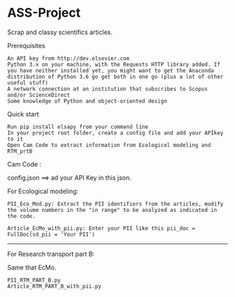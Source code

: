 # ASS-Project
Scrap and classy scientifics articles. 


Prerequisites

    An API key from http://dev.elsevier.com
    Python 3.x on your machine, with the Requests HTTP library added. If you have neither installed yet, you might want to get the Anaconda distribution of Python 3.6 go get both in one go (plus a lot of other useful stuff)
    A network connection at an institution that subscribes to Scopus and/or ScienceDirect
    Some knowledge of Python and object-oriented design
    
Quick start

    Run pip install elsapy from your command line
    In your project root folder, create a config file and add your APIkey to it
    Open Cam Code to extract information from Ecologicol modeling and RTM_prtB

Cam Code :

config.json 	==> ad your API Key in this json.

For Ecological modeling:

 	PII_Eco_Mod.py: Extract the PII identifiers from the articles, modify the volume numbers in the "in range" to be analyzed as indicated in the code.

	Article_EcMo_with_pii.py: Enter your PII like this pii_doc = FullDoc(sd_pii = 'Your PII')
  
  
  *************************
  
For Research transport part B:
  
  Same that EcMo.
  
	PII_RTM_PART_B.py 
	Article_RTM_PART_B_with_pii.py 	
  
	 	
  
		
  
	
